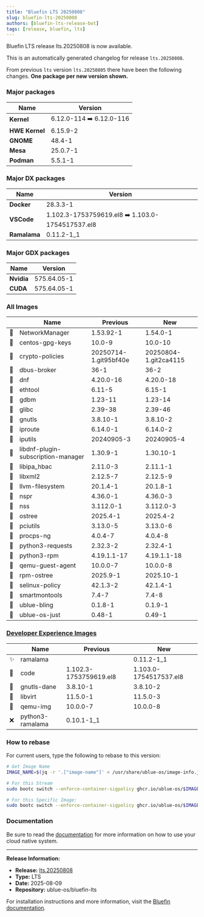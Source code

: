 ```yaml
---
title: "Bluefin LTS 20250808"
slug: bluefin-lts-20250808
authors: [bluefin-lts-release-bot]
tags: [release, bluefin, lts]
---
```


Bluefin LTS release lts.20250808 is now available.

<!--truncate-->

This is an automatically generated changelog for release `lts.20250808`.

From previous `lts` version `lts.20250805` there have been the following changes. **One package per new version shown.**

### Major packages

| Name           | Version                  |
| -------------- | ------------------------ |
| **Kernel**     | 6.12.0-114 ➡️ 6.12.0-116 |
| **HWE Kernel** | 6.15.9-2                 |
| **GNOME**      | 48.4-1                   |
| **Mesa**       | 25.0.7-1                 |
| **Podman**     | 5.5.1-1                  |

### Major DX packages

| Name         | Version                                          |
| ------------ | ------------------------------------------------ |
| **Docker**   | 28.3.3-1                                         |
| **VSCode**   | 1.102.3-1753759619.el8 ➡️ 1.103.0-1754517537.el8 |
| **Ramalama** | 0.11.2-1_1                                       |

### Major GDX packages

| Name       | Version     |
| ---------- | ----------- |
| **Nvidia** | 575.64.05-1 |
| **CUDA**   | 575.64.05-1 |

### All Images

|     | Name                               | Previous              | New                   |
| --- | ---------------------------------- | --------------------- | --------------------- |
| 🔄  | NetworkManager                     | 1.53.92-1             | 1.54.0-1              |
| 🔄  | centos-gpg-keys                    | 10.0-9                | 10.0-10               |
| 🔄  | crypto-policies                    | 20250714-1.git95bf40e | 20250804-1.git2ca4115 |
| 🔄  | dbus-broker                        | 36-1                  | 36-2                  |
| 🔄  | dnf                                | 4.20.0-16             | 4.20.0-18             |
| 🔄  | ethtool                            | 6.11-5                | 6.15-1                |
| 🔄  | gdbm                               | 1.23-11               | 1.23-14               |
| 🔄  | glibc                              | 2.39-38               | 2.39-46               |
| 🔄  | gnutls                             | 3.8.10-1              | 3.8.10-2              |
| 🔄  | iproute                            | 6.14.0-1              | 6.14.0-2              |
| 🔄  | iputils                            | 20240905-3            | 20240905-4            |
| 🔄  | libdnf-plugin-subscription-manager | 1.30.9-1              | 1.30.10-1             |
| 🔄  | libipa_hbac                        | 2.11.0-3              | 2.11.1-1              |
| 🔄  | libxml2                            | 2.12.5-7              | 2.12.5-9              |
| 🔄  | llvm-filesystem                    | 20.1.4-1              | 20.1.8-1              |
| 🔄  | nspr                               | 4.36.0-1              | 4.36.0-3              |
| 🔄  | nss                                | 3.112.0-1             | 3.112.0-3             |
| 🔄  | ostree                             | 2025.4-1              | 2025.4-2              |
| 🔄  | pciutils                           | 3.13.0-5              | 3.13.0-6              |
| 🔄  | procps-ng                          | 4.0.4-7               | 4.0.4-8               |
| 🔄  | python3-requests                   | 2.32.3-2              | 2.32.4-1              |
| 🔄  | python3-rpm                        | 4.19.1.1-17           | 4.19.1.1-18           |
| 🔄  | qemu-guest-agent                   | 10.0.0-7              | 10.0.0-8              |
| 🔄  | rpm-ostree                         | 2025.9-1              | 2025.10-1             |
| 🔄  | selinux-policy                     | 42.1.3-2              | 42.1.4-1              |
| 🔄  | smartmontools                      | 7.4-7                 | 7.4-8                 |
| 🔄  | ublue-bling                        | 0.1.8-1               | 0.1.9-1               |
| 🔄  | ublue-os-just                      | 0.48-1                | 0.49-1                |

### [Developer Experience Images](https://docs.projectbluefin.io/bluefin-dx)

|     | Name             | Previous               | New                    |
| --- | ---------------- | ---------------------- | ---------------------- |
| ✨  | ramalama         |                        | 0.11.2-1_1             |
| 🔄  | code             | 1.102.3-1753759619.el8 | 1.103.0-1754517537.el8 |
| 🔄  | gnutls-dane      | 3.8.10-1               | 3.8.10-2               |
| 🔄  | libvirt          | 11.5.0-1               | 11.5.0-3               |
| 🔄  | qemu-img         | 10.0.0-7               | 10.0.0-8               |
| ❌  | python3-ramalama | 0.10.1-1_1             |                        |

### How to rebase

For current users, type the following to rebase to this version:

```bash
# Get Image Name
IMAGE_NAME=$(jq -r '.["image-name"]' < /usr/share/ublue-os/image-info.json)

# For this Stream
sudo bootc switch --enforce-container-sigpolicy ghcr.io/ublue-os/$IMAGE_NAME:lts

# For this Specific Image:
sudo bootc switch --enforce-container-sigpolicy ghcr.io/ublue-os/$IMAGE_NAME:lts.20250808
```

### Documentation

Be sure to read the [documentation](https://docs.projectbluefin.io/lts) for more information
on how to use your cloud native system.

---

**Release Information:**

- **Release:** [lts.20250808](https://github.com/ublue-os/bluefin-lts/releases/tag/lts.20250808)
- **Type:** LTS
- **Date:** 2025-08-09
- **Repository:** ublue-os/bluefin-lts

For installation instructions and more information, visit the [Bluefin documentation](https://docs.projectbluefin.io/).
